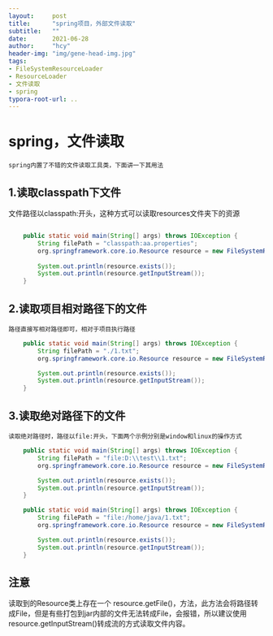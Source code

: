 ```yaml
---
layout:     post
title:      "spring项目，外部文件读取"
subtitle:   ""
date:       2021-06-28
author:     "hcy"
header-img: "img/gene-head-img.jpg"
tags:
- FileSystemResourceLoader
- ResourceLoader
- 文件读取
- spring
typora-root-url: ..
---
```




# spring，文件读取

    spring内置了不错的文件读取工具类，下面讲一下其用法
    
## 1.读取classpath下文件
   文件路径以classpath:开头，这种方式可以读取resources文件夹下的资源

```java

    public static void main(String[] args) throws IOException {
        String filePath = "classpath:aa.properties";
        org.springframework.core.io.Resource resource = new FileSystemResourceLoader().getResource(filePath);
        
        System.out.println(resource.exists());
        System.out.println(resource.getInputStream());
    }

```    
    

## 2.读取项目相对路径下的文件

    路径直接写相对路径即可，相对于项目执行路径

```java
    public static void main(String[] args) throws IOException {
        String filePath = "./1.txt";
        org.springframework.core.io.Resource resource = new FileSystemResourceLoader().getResource(filePath);

        System.out.println(resource.exists());
        System.out.println(resource.getInputStream());
    }
```

## 3.读取绝对路径下的文件
    读取绝对路径时，路径以file:开头，下面两个示例分别是window和linux的操作方式


```java
    public static void main(String[] args) throws IOException {
        String filePath = "file:D:\\test\\1.txt";
        org.springframework.core.io.Resource resource = new FileSystemResourceLoader().getResource(filePath);

        System.out.println(resource.exists());
        System.out.println(resource.getInputStream());
    }

```

```java
    public static void main(String[] args) throws IOException {
        String filePath = "file:/home/java/1.txt";
        org.springframework.core.io.Resource resource = new FileSystemResourceLoader().getResource(filePath);

        System.out.println(resource.exists());
        System.out.println(resource.getInputStream());
    }

```

## 注意

读取到的Resource类上存在一个 resource.getFile()，方法，此方法会将路径转成File，但是有些打包到jar内部的文件无法转成File，会报错，所以建议使用resource.getInputStream()转成流的方式读取文件内容。





​		